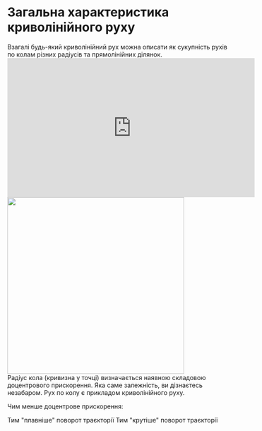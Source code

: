 # Загальна характеристика криволiнiйного руху

<div class="space">Взагалi будь-який криволiнiйний рух можна описати як сукупнiсть рухiв по колам рiзних радiусiв та прямолiнiйних дiлянок.</div>

<div class="space"><div class="fluidMedia">
<iframe width="560" height="315" src="https://www.youtube.com/embed/EgUHljq7U7I" frameborder="0" allowfullscreen></iframe>
</div></div>

<div class="space"><img class="image" width="400" src="https://rawgit.com/chudaol/ed-era-book-physics/master/images/chapter_3/11.png"></div>

<div class="space">Радiус кола (кривизна у точцi) визначається наявною складовою доцентрового прискорення. Яка саме залежнiсть, ви дiзнаєтесь незабаром. Рух по колу є прикладом криволiнiйного руху.</div>

<quiz correctLabel="correct!" incorrectLabel="incorrect!" checkLabel="check ansert">
<question>
<p>Чим менше доцентрове прискорення:</p>
<answer correct>Тим "плавніше" поворот траєкторії</answer>
<answer>Тим "крутiше" поворот траєкторiї</answer>
</question>
</quiz>